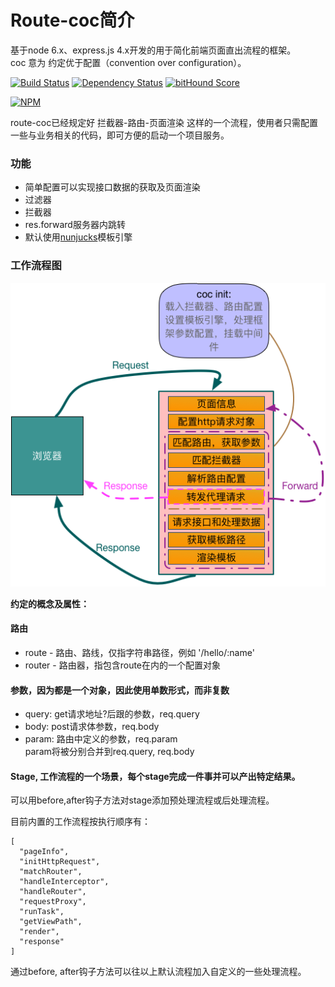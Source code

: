
# Route-coc简介

基于node 6.x、express.js 4.x开发的用于简化前端页面直出流程的框架。<br/>
coc 意为 约定优于配置（convention over configuration）。

[![Build Status](https://travis-ci.org/tofishes/route-coc.svg?branch=master)](http://travis-ci.org/tofishes/route-coc)
[![Dependency Status](https://gemnasium.com/tofishes/route-coc.svg)](https://gemnasium.com/tofishes/route-coc)
[![bitHound Score](https://www.bithound.io/github/tofishes/route-coc/badges/score.svg)](https://www.bithound.io/github/tofishes/route-coc)

[![NPM](https://nodei.co/npm/route-coc.png?downloads=true&stars=true)](https://nodei.co/npm/route-coc/)

route-coc已经规定好 拦截器-路由-页面渲染 这样的一个流程，使用者只需配置一些与业务相关的代码，即可方便的启动一个项目服务。

### 功能
* 简单配置可以实现接口数据的获取及页面渲染
* 过滤器
* 拦截器
* res.forward服务器内跳转
* 默认使用[nunjucks](https://mozilla.github.io/nunjucks/)模板引擎

### 工作流程图

![route-coc-flow](route-coc-flow.png)

**约定的概念及属性：**

#### 路由
* route - 路由、路线，仅指字符串路径，例如 '/hello/:name'
* router - 路由器，指包含route在内的一个配置对象

#### 参数，因为都是一个对象，因此使用单数形式，而非复数
* query: get请求地址?后跟的参数，req.query
* body: post请求体参数，req.body
* param: 路由中定义的参数，req.param <br>
  param将被分别合并到req.query, req.body
  
#### Stage, 工作流程的一个场景，每个stage完成一件事并可以产出特定结果。

可以用before,after钩子方法对stage添加预处理流程或后处理流程。

目前内置的工作流程按执行顺序有：

```
[
  "pageInfo",
  "initHttpRequest",
  "matchRouter",
  "handleInterceptor",
  "handleRouter",
  "requestProxy",
  "runTask",
  "getViewPath",
  "render",
  "response"
]
```

通过before, after钩子方法可以往以上默认流程加入自定义的一些处理流程。

